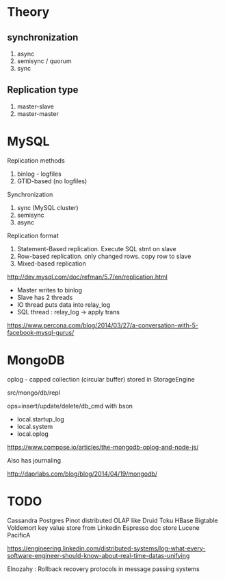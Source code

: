 
# Theory

## synchronization
1. async
2. semisync / quorum
3. sync

## Replication type
1. master-slave
2. master-master

# MySQL 

Replication methods
1. binlog - logfiles
2. GTID-based (no logfiles)

Synchronization
1. sync (MySQL cluster)
2. semisync
3. async

Replication format
1. Statement-Based replication. Execute SQL stmt on slave
2. Row-based replication. only changed rows. copy row to slave
3. Mixed-based replication 

http://dev.mysql.com/doc/refman/5.7/en/replication.html

* Master writes to binlog
* Slave has 2 threads
* IO thread puts data into relay_log 
* SQL thread : relay_log -> apply trans

https://www.percona.com/blog/2014/03/27/a-conversation-with-5-facebook-mysql-gurus/


# MongoDB

oplog - capped collection (circular buffer) stored in StorageEngine

src/mongo/db/repl

ops=insert/update/delete/db_cmd with bson

* local.startup_log
* local.system
* local.oplog

https://www.compose.io/articles/the-mongodb-oplog-and-node-js/

Also has journaling

http://daprlabs.com/blog/blog/2014/04/19/mongodb/


# TODO

Cassandra
Postgres
Pinot distributed OLAP like Druid
Toku
HBase
Bigtable
Voldemort key value store from Linkedin
Espresso doc store
Lucene
PacificA

https://engineering.linkedin.com/distributed-systems/log-what-every-software-engineer-should-know-about-real-time-datas-unifying

Elnozahy : Rollback recovery protocols in message passing systems
